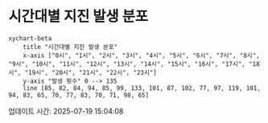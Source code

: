 # 시간대별 지진 발생 분포

```mermaid
xychart-beta
    title "시간대별 지진 발생 분포"
    x-axis ["0시", "1시", "2시", "3시", "4시", "5시", "6시", "7시", "8시", "9시", "10시", "11시", "12시", "13시", "14시", "15시", "16시", "17시", "18시", "19시", "20시", "21시", "22시", "23시"]
    y-axis "발생 횟수" 0 --> 135
    line [85, 82, 84, 94, 85, 99, 133, 101, 87, 102, 77, 97, 119, 101, 94, 83, 65, 70, 77, 83, 70, 71, 98, 65]
```

업데이트 시간: 2025-07-19 15:04:08
